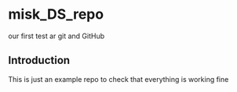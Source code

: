 # misk_DS_repo
our first test ar git and GitHub
## Introduction

This is just an example repo to check that everything is working fine
